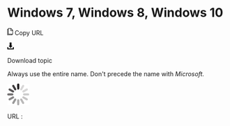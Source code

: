 # Windows 7, Windows 8, Windows 10

![Copy URL](media/windows-7-windows-8-windows-10/Copy.png)
Copy URL

![Download](media/windows-7-windows-8-windows-10/Download.png)

Download topic

Always use the entire name. Don't precede the name with *Microsoft.*

![In progress](media/windows-7-windows-8-windows-10/activity-large.gif)

URL :
